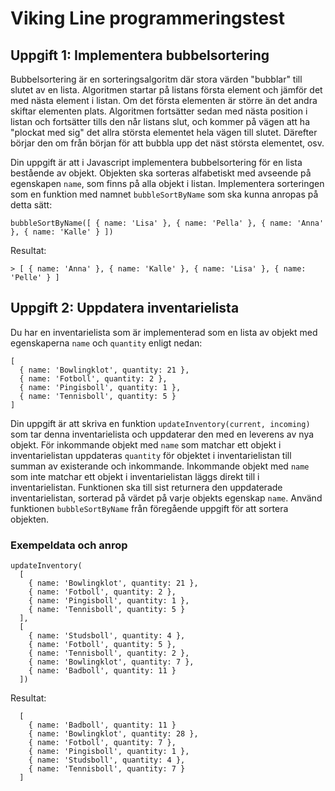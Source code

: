 # Viking Line programmeringstest

## Uppgift 1: Implementera bubbelsortering

Bubbelsortering är en sorteringsalgoritm där stora värden "bubblar" till slutet av en lista.
Algoritmen startar på listans första element och jämför det med nästa element i listan.
Om det första elementen är större än det andra skiftar elementen plats. Algoritmen fortsätter
sedan med nästa position i listan och fortsätter tills den når listans slut, och kommer på
vägen att ha "plockat med sig" det allra största elementet hela vägen till slutet. Därefter
börjar den om från början för att bubbla upp det näst största elementet, osv.

Din uppgift är att i Javascript implementera bubbelsortering för en lista bestående av objekt. Objekten
ska sorteras alfabetiskt med avseende på egenskapen `name`, som finns på alla objekt
i listan. Implementera sorteringen som en funktion med namnet `bubbleSortByName` som ska
kunna anropas på detta sätt:

```
bubbleSortByName([ { name: 'Lisa' }, { name: 'Pella' }, { name: 'Anna' }, { name: 'Kalle' } ])
```
Resultat:
```
> [ { name: 'Anna' }, { name: 'Kalle' }, { name: 'Lisa' }, { name: 'Pelle' } ]
```

## Uppgift 2: Uppdatera inventarielista

Du har en inventarielista som är implementerad som en lista av objekt med egenskaperna `name`
och `quantity` enligt nedan:

```
[
  { name: 'Bowlingklot', quantity: 21 },
  { name: 'Fotboll', quantity: 2 },
  { name: 'Pingisboll', quantity: 1 },
  { name: 'Tennisboll', quantity: 5 }
]
```
Din uppgift är att skriva en funktion `updateInventory(current, incoming)` som tar denna
inventarielista och uppdaterar den med en leverens av nya objekt. För inkommande objekt
med `name` som matchar ett objekt i inventarielistan uppdateras `quantity` för objektet
i inventarielistan till summan av existerande och inkommande. Inkommande objekt med `name`
som inte matchar ett objekt i inventarielistan läggs direkt till i inventarielistan.
Funktionen ska till sist returnera den uppdaterade inventarielistan, sorterad på värdet
på varje objekts egenskap `name`. Använd funktionen `bubbleSortByName` från föregående
uppgift för att sortera objekten.

### Exempeldata och anrop
```
updateInventory(
  [
    { name: 'Bowlingklot', quantity: 21 },
    { name: 'Fotboll', quantity: 2 },
    { name: 'Pingisboll', quantity: 1 },
    { name: 'Tennisboll', quantity: 5 }
  ],
  [
    { name: 'Studsboll', quantity: 4 },
    { name: 'Fotboll', quantity: 5 },
    { name: 'Tennisboll', quantity: 2 },
    { name: 'Bowlingklot', quantity: 7 },
    { name: 'Badboll', quantity: 11 }
  ])
```
Resultat:
```
  [
    { name: 'Badboll', quantity: 11 }
    { name: 'Bowlingklot', quantity: 28 },
    { name: 'Fotboll', quantity: 7 },
    { name: 'Pingisboll', quantity: 1 },
    { name: 'Studsboll', quantity: 4 },
    { name: 'Tennisboll', quantity: 7 }
  ]
```
